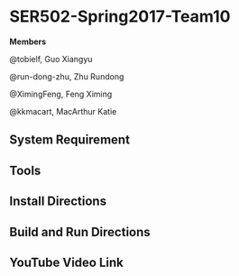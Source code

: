 # SER502-Spring2017-Team10
**Members**

@tobielf, Guo Xiangyu

@run-dong-zhu, Zhu Rundong

@XimingFeng, Feng Ximing

@kkmacart, MacArthur Katie

## System Requirement
## Tools
## Install Directions
## Build and Run Directions
## YouTube Video Link
